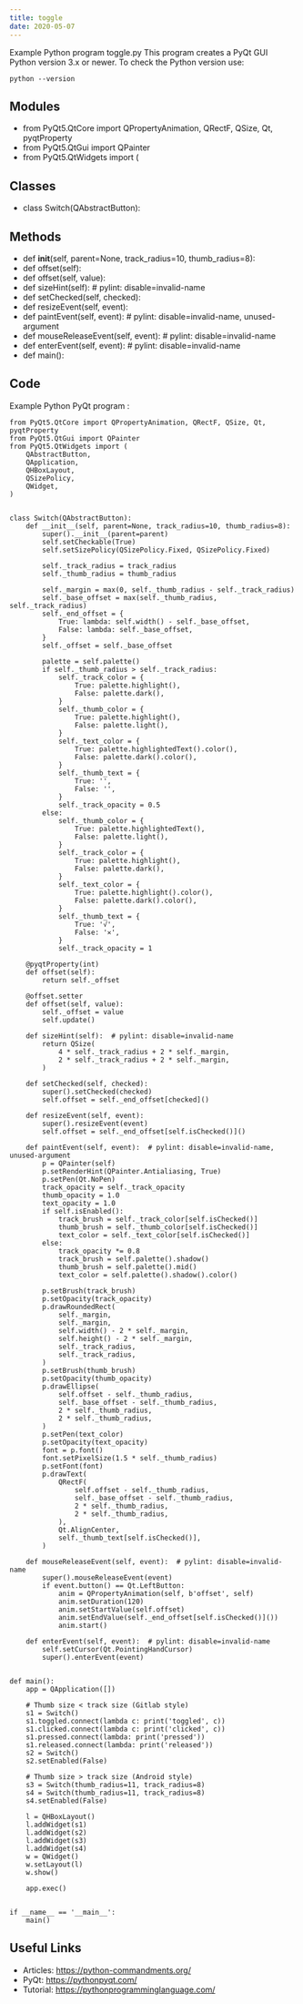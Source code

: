 ```yaml
---
title: toggle
date: 2020-05-07
---
```

Example Python program toggle.py
This program creates a PyQt GUI
Python version 3.x or newer.
To check the Python version use:

    python --version

## Modules

* from PyQt5.QtCore import QPropertyAnimation, QRectF, QSize, Qt, pyqtProperty
* from PyQt5.QtGui import QPainter
* from PyQt5.QtWidgets import (

## Classes

* class Switch(QAbstractButton):

## Methods

* def __init__(self, parent=None, track_radius=10, thumb_radius=8):
* def offset(self):
* def offset(self, value):
* def sizeHint(self):  # pylint: disable=invalid-name
* def setChecked(self, checked):
* def resizeEvent(self, event):
* def paintEvent(self, event):  # pylint: disable=invalid-name, unused-argument
* def mouseReleaseEvent(self, event):  # pylint: disable=invalid-name
* def enterEvent(self, event):  # pylint: disable=invalid-name
* def main():

## Code

Example Python PyQt program :

    from PyQt5.QtCore import QPropertyAnimation, QRectF, QSize, Qt, pyqtProperty
    from PyQt5.QtGui import QPainter
    from PyQt5.QtWidgets import (
        QAbstractButton,
        QApplication,
        QHBoxLayout,
        QSizePolicy,
        QWidget,
    )
    
    
    class Switch(QAbstractButton):
        def __init__(self, parent=None, track_radius=10, thumb_radius=8):
            super().__init__(parent=parent)
            self.setCheckable(True)
            self.setSizePolicy(QSizePolicy.Fixed, QSizePolicy.Fixed)
    
            self._track_radius = track_radius
            self._thumb_radius = thumb_radius
    
            self._margin = max(0, self._thumb_radius - self._track_radius)
            self._base_offset = max(self._thumb_radius, self._track_radius)
            self._end_offset = {
                True: lambda: self.width() - self._base_offset,
                False: lambda: self._base_offset,
            }
            self._offset = self._base_offset
    
            palette = self.palette()
            if self._thumb_radius > self._track_radius:
                self._track_color = {
                    True: palette.highlight(),
                    False: palette.dark(),
                }
                self._thumb_color = {
                    True: palette.highlight(),
                    False: palette.light(),
                }
                self._text_color = {
                    True: palette.highlightedText().color(),
                    False: palette.dark().color(),
                }
                self._thumb_text = {
                    True: '',
                    False: '',
                }
                self._track_opacity = 0.5
            else:
                self._thumb_color = {
                    True: palette.highlightedText(),
                    False: palette.light(),
                }
                self._track_color = {
                    True: palette.highlight(),
                    False: palette.dark(),
                }
                self._text_color = {
                    True: palette.highlight().color(),
                    False: palette.dark().color(),
                }
                self._thumb_text = {
                    True: '√',
                    False: '✕',
                }
                self._track_opacity = 1
    
        @pyqtProperty(int)
        def offset(self):
            return self._offset
    
        @offset.setter
        def offset(self, value):
            self._offset = value
            self.update()
    
        def sizeHint(self):  # pylint: disable=invalid-name
            return QSize(
                4 * self._track_radius + 2 * self._margin,
                2 * self._track_radius + 2 * self._margin,
            )
    
        def setChecked(self, checked):
            super().setChecked(checked)
            self.offset = self._end_offset[checked]()
    
        def resizeEvent(self, event):
            super().resizeEvent(event)
            self.offset = self._end_offset[self.isChecked()]()
    
        def paintEvent(self, event):  # pylint: disable=invalid-name, unused-argument
            p = QPainter(self)
            p.setRenderHint(QPainter.Antialiasing, True)
            p.setPen(Qt.NoPen)
            track_opacity = self._track_opacity
            thumb_opacity = 1.0
            text_opacity = 1.0
            if self.isEnabled():
                track_brush = self._track_color[self.isChecked()]
                thumb_brush = self._thumb_color[self.isChecked()]
                text_color = self._text_color[self.isChecked()]
            else:
                track_opacity *= 0.8
                track_brush = self.palette().shadow()
                thumb_brush = self.palette().mid()
                text_color = self.palette().shadow().color()
    
            p.setBrush(track_brush)
            p.setOpacity(track_opacity)
            p.drawRoundedRect(
                self._margin,
                self._margin,
                self.width() - 2 * self._margin,
                self.height() - 2 * self._margin,
                self._track_radius,
                self._track_radius,
            )
            p.setBrush(thumb_brush)
            p.setOpacity(thumb_opacity)
            p.drawEllipse(
                self.offset - self._thumb_radius,
                self._base_offset - self._thumb_radius,
                2 * self._thumb_radius,
                2 * self._thumb_radius,
            )
            p.setPen(text_color)
            p.setOpacity(text_opacity)
            font = p.font()
            font.setPixelSize(1.5 * self._thumb_radius)
            p.setFont(font)
            p.drawText(
                QRectF(
                    self.offset - self._thumb_radius,
                    self._base_offset - self._thumb_radius,
                    2 * self._thumb_radius,
                    2 * self._thumb_radius,
                ),
                Qt.AlignCenter,
                self._thumb_text[self.isChecked()],
            )
    
        def mouseReleaseEvent(self, event):  # pylint: disable=invalid-name
            super().mouseReleaseEvent(event)
            if event.button() == Qt.LeftButton:
                anim = QPropertyAnimation(self, b'offset', self)
                anim.setDuration(120)
                anim.setStartValue(self.offset)
                anim.setEndValue(self._end_offset[self.isChecked()]())
                anim.start()
    
        def enterEvent(self, event):  # pylint: disable=invalid-name
            self.setCursor(Qt.PointingHandCursor)
            super().enterEvent(event)
    
    
    def main():
        app = QApplication([])
    
        # Thumb size < track size (Gitlab style)
        s1 = Switch()
        s1.toggled.connect(lambda c: print('toggled', c))
        s1.clicked.connect(lambda c: print('clicked', c))
        s1.pressed.connect(lambda: print('pressed'))
        s1.released.connect(lambda: print('released'))
        s2 = Switch()
        s2.setEnabled(False)
    
        # Thumb size > track size (Android style)
        s3 = Switch(thumb_radius=11, track_radius=8)
        s4 = Switch(thumb_radius=11, track_radius=8)
        s4.setEnabled(False)
    
        l = QHBoxLayout()
        l.addWidget(s1)
        l.addWidget(s2)
        l.addWidget(s3)
        l.addWidget(s4)
        w = QWidget()
        w.setLayout(l)
        w.show()
    
        app.exec()
    
    
    if __name__ == '__main__':
        main()

## Useful Links

- Articles: https://python-commandments.org/
- PyQt: https://pythonpyqt.com/
- Tutorial: https://pythonprogramminglanguage.com/
